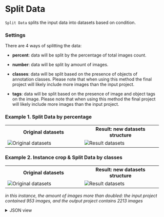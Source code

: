 # Split Data

`Split Data` splits the input data into datasets based on condition.

### Settings

There are 4 ways of splitting the data:

- **percent**: data will be split by the percentage of total images count.

- **number**: data will be split by amount of images.

- **classes**: data will be split based on the presence of objects of annotation classes. Please note that when using this method the final project will likely include more images than the input project.

- **tags**: data will be split based on the presence of image and object tags on the image. Please note that when using this method the final project will likely include more images than the input project.

### Example 1. Split Data by percentage

<table>
<tr>
<td style="text-align:center; width:50%"><strong>Original datasets</strong></td>
<td style="text-align:center; width:50%"><strong>Result: new datasets structure</strong></td>
</tr>
<tr>
<td> <img src="xxx" alt="Original datasets"/> </td>
<td> <img src="xxx" alt="Result datasets"/> </td>
</tr>
</table>

### Example 2. Instance crop & Split Data by classes

<table>
<tr>
<td style="text-align:center; width:50%"><strong>Original datasets</strong></td>
<td style="text-align:center; width:50%"><strong>Result: new datasets structure</strong></td>
</tr>
<tr>
<td> <img src="xxx" alt="Original datasets"/> </td>
<td> <img src="xxx" alt="Result datasets"/> </td>
</tr>
</table>

*in this instance, the amount of images more than doubled: the input project contained 953 images, and the output project contains 2213 images*

<details>
  <summary>JSON view</summary>
<pre>
  "action": "split_data",
  "src": {
    "source": [
      "$images_project_1"
    ]
  },
  "dst": "$split_data_2",
  "settings": {
    "split_method": "classes",
    "split_ratio": 50,
    "split_num": 50
  }
</pre>
</details>

